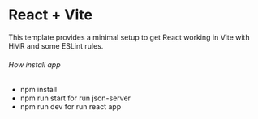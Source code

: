 # React + Vite

This template provides a minimal setup to get React working in Vite with HMR and some ESLint rules.

###### How install app 
- npm install 
- npm run start for run  json-server
- npm run dev for run react app 


